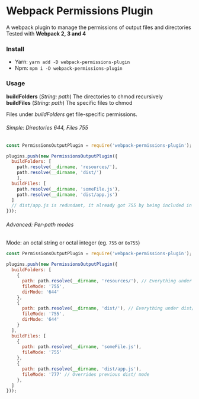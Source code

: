 # Webpack Permissions Plugin
A webpack plugin to manage the permissions of output files and directories  
Tested with **Webpack 2, 3 and 4**

### Install

- Yarn: `yarn add -D webpack-permissions-plugin`
- Npm: `npm i -D webpack-permissions-plugin`

### Usage

**buildFolders** (*String: path*) The directories to chmod recursively  
**buildFiles** (*String: path*) The specific files to chmod  
  
Files under *buildFolders* get file-specific permissions.

###### Simple: Directories 644, Files 755

```javascript
const PermissionsOutputPlugin = require('webpack-permissions-plugin');

plugins.push(new PermissionsOutputPlugin({
  buildFolders: [
    path.resolve(__dirname, 'resources/'),
    path.resolve(__dirname, 'dist/')
    ],
  buildFiles: [
    path.resolve(__dirname, 'someFile.js'),
    path.resolve(__dirname, 'dist/app.js')
  ]
  // dist/app.js is redundant, it already got 755 by being included in the buildFolder above
}));
```
###### Advanced: Per-path modes

Mode: an octal string or octal integer (eg. `755` or `0o755`)
```javascript
const PermissionsOutputPlugin = require('webpack-permissions-plugin');

plugins.push(new PermissionsOutputPlugin({
  buildFolders: [
    {
      path: path.resolve(__dirname, 'resources/'), // Everything under resources/ gets these modes
      fileMode: '755',
      dirMode: '644'
    },
    {
      path: path.resolve(__dirname, 'dist/'), // Everything under dist/ gets these modes
      fileMode: '755',
      dirMode: '644'
    }
  ],
  buildFiles: [
    {
      path: path.resolve(__dirname, 'someFile.js'),
      fileMode: '755'
    },
    {
      path: path.resolve(__dirname, 'dist/app.js'),
      fileMode: '777' // Overrides previous dist/ mode
    },
  ]
}));
```
